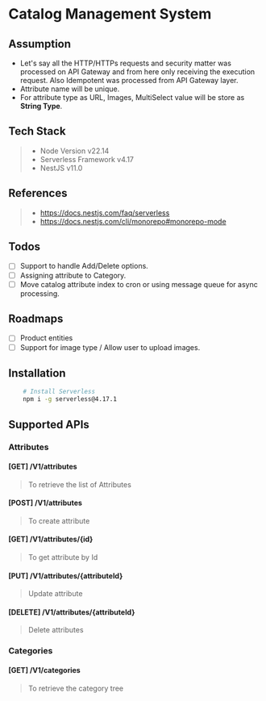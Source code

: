 # Catalog Management System

## Assumption
- Let's say all the HTTP/HTTPs requests and security matter was processed on API Gateway and from here only receiving the execution request. Also Idempotent was processed from API Gateway layer.
- Attribute name will be unique.
- For attribute type as URL, Images, MultiSelect value will be store as **String Type**.

## Tech Stack
> - Node Version v22.14
> - Serverless Framework v4.17
> - NestJS v11.0

## References
> - https://docs.nestjs.com/faq/serverless
> - https://docs.nestjs.com/cli/monorepo#monorepo-mode

## Todos
- [ ] Support to handle Add/Delete options.
- [ ] Assigning attribute to Category.
- [ ] Move catalog attribute index to cron or using message queue for async processing.

## Roadmaps
- [ ] Product entities
- [ ] Support for image type / Allow user to upload images.

## Installation
```bash
    # Install Serverless
    npm i -g serverless@4.17.1
```

## Supported APIs
### Attributes
#### [GET] /V1/attributes
> To retrieve the list of Attributes

#### [POST] /V1/attributes
> To create attribute

#### [GET] /V1/attributes/{id}
> To get attribute by Id

#### [PUT] /V1/attributes/{attributeId}
> Update attribute

#### [DELETE] /V1/attributes/{attributeId}
> Delete attributes

### Categories
#### [GET] /V1/categories
> To retrieve the category tree

